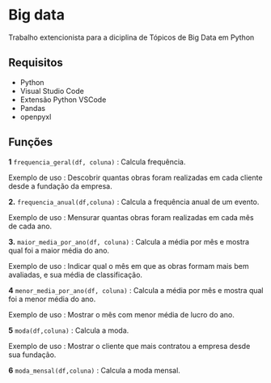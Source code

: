# Big data

<p>Trabalho extencionista para a diciplina de Tópicos de Big Data em Python</p>

## Requisitos 



- Python
- Visual Studio Code
- Extensão Python VSCode
- Pandas
- openpyxl


## Funções


**1** `frequencia_geral(df, coluna)` : Calcula frequência.

Exemplo de uso : Descobrir quantas obras foram realizadas em cada cliente desde a fundação da empresa.

**2.** `frequencia_anual(df,coluna)` : Calcula a frequência anual de um evento. 

Exemplo de uso : Mensurar quantas obras foram realizadas em cada mês de cada ano.

**3.** `maior_media_por_ano(df, coluna)` : Calcula a média por mês e mostra qual foi a maior média do ano. 

Exemplo de uso : Indicar qual o mês em que as obras formam mais bem avaliadas, e sua média de classificação.

**4** `menor_media_por_ano(df, coluna)` : Calcula a média por mês e mostra qual foi a menor média do ano. 

Exemplo de uso : Mostrar o mês com menor média de lucro do ano.

**5** `moda(df,coluna)` : Calcula a moda. 

Exemplo de uso : Mostrar o cliente que mais contratou a empresa desde sua fundação.

**6** `moda_mensal(df,coluna)` : Calcula a moda mensal. 